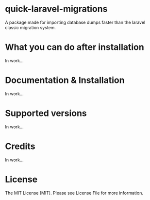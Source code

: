 # quick-laravel-migrations
A package made for importing database dumps faster than the laravel classic migration system.

# What you can do after installation

In work...

# Documentation & Installation

In work...

# Supported versions

In work...

# Credits

In work...

# License

The MIT License (MIT). Please see License File for more information.

